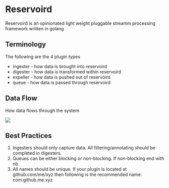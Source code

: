 # Reservoird

Reservoird is an opinionated light weight pluggable streamm processing
framework written in golang

## Terminology

The following are the 4 plugin types

- ingester - how data is brought into reservoird
- digester - how data is transformed within reservoird
- expeller - how data is pushed out of reservoird
- queue - how data is passed through reservoird

## Data Flow

How data flows through the system

[![](https://mermaid.ink/img/eyJjb2RlIjoiZ3JhcGggTFJcbiAgICBpbjAoaW5wdXQwKSAtLT4gaWcwW2luZ2VzdGVyMF1cbiAgICBpbjEoaW5wdXQxKSAtLT4gaWcxW2luZ2VzdGVyMV1cbiAgICBpbm4oaW5wdXROKSAtLT4gaWduW2luZ2VzdGVyTl1cbiAgICBpZzAgLS0-IGRpMFtkaWdlc3RlcjBdXG4gICAgaWcxIC0tPiBkaTFbZGlnZXN0ZXIxXVxuICAgIGlnbiAtLT4gZGluW2RpZ2VzdGVyTl1cbiAgICBkaTAgLS0-IGV4W2V4cGVsbGVyXVxuICAgIGRpMSAtLT4gZXhbZXhwZWxsZXJdXG4gICAgZGluIC0tPiBleFtleHBlbGxlcl1cbiAgICBleCAtLT4gbyhvdXRwdXQpIiwibWVybWFpZCI6eyJ0aGVtZSI6ImRlZmF1bHQifX0)](https://mermaid-js.github.io/mermaid-live-editor/#/edit/eyJjb2RlIjoiZ3JhcGggTFJcbiAgICBpbjAoaW5wdXQwKSAtLT4gaWcwW2luZ2VzdGVyMF1cbiAgICBpbjEoaW5wdXQxKSAtLT4gaWcxW2luZ2VzdGVyMV1cbiAgICBpbm4oaW5wdXROKSAtLT4gaWduW2luZ2VzdGVyTl1cbiAgICBpZzAgLS0-IGRpMFtkaWdlc3RlcjBdXG4gICAgaWcxIC0tPiBkaTFbZGlnZXN0ZXIxXVxuICAgIGlnbiAtLT4gZGluW2RpZ2VzdGVyTl1cbiAgICBkaTAgLS0-IGV4W2V4cGVsbGVyXVxuICAgIGRpMSAtLT4gZXhbZXhwZWxsZXJdXG4gICAgZGluIC0tPiBleFtleHBlbGxlcl1cbiAgICBleCAtLT4gbyhvdXRwdXQpIiwibWVybWFpZCI6eyJ0aGVtZSI6ImRlZmF1bHQifX0)

## Best Practices

1. Ingesters should only capture data. All filtering/annotating should be
completed in digesters.
2. Queues can be either blocking or non-blocking. If non-blocking end with nb.
3. All names should be unique. If your plugin is located at github.com/me/xyz
then following is the recommended name: com.github.me.xyz
